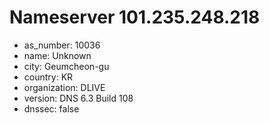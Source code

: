 # Nameserver 101.235.248.218

* as_number: 10036
* name: Unknown
* city: Geumcheon-gu
* country: KR
* organization: DLIVE
* version: DNS 6.3 Build 108
* dnssec: false
